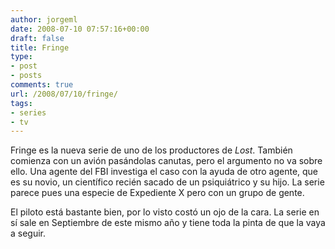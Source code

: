 ```yaml
---
author: jorgeml
date: 2008-07-10 07:57:16+00:00
draft: false
title: Fringe
type: 
- post
- posts
comments: true
url: /2008/07/10/fringe/
tags:
- series
- tv
---
```


Fringe es la nueva serie de uno de los productores de _Lost_. También comienza con un avión pasándolas canutas, pero el argumento no va sobre ello. Una agente del FBI investiga el caso con la ayuda de otro agente, que es su novio, un científico recién sacado de un psiquiátrico y su hijo. La serie parece pues una especie de Expediente X pero con un grupo de gente.

El piloto está bastante bien, por lo visto costó un ojo de la cara. La serie en sí sale en Septiembre de este mismo año y tiene toda la pinta de que la vaya a seguir.
